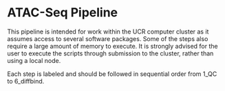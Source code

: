 # ATAC-Seq Pipeline
This pipeline is intended for work within the UCR computer cluster as it assumes access to several software packages. 
Some of the steps also require a large amount of memory to execute.
It is strongly advised for the user to execute the scripts through submission to the cluster, rather than using a local node. 

Each step is labeled and should be followed in sequential order from 1_QC to 6_diffbind. 
